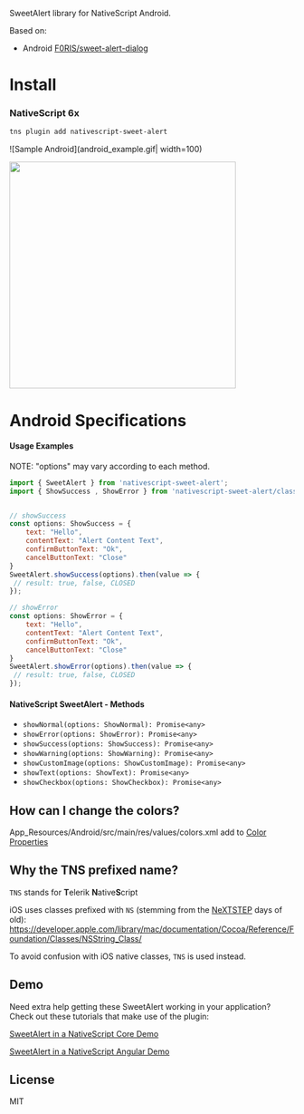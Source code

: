 SweetAlert library for NativeScript Android.

Based on:

- Android [F0RIS/sweet-alert-dialog](https://github.com/F0RIS/sweet-alert-dialog)

# Install

### NativeScript 6x

```bash
tns plugin add nativescript-sweet-alert
```

![Sample Android](android_example.gif| width=100)

<img src="android_example.gif" width="400">





# Android Specifications

#### Usage Examples

NOTE: "options" may vary according to each method.

```js
import { SweetAlert } from 'nativescript-sweet-alert';
import { ShowSuccess , ShowError } from 'nativescript-sweet-alert/classes';


// showSuccess
const options: ShowSuccess = {
    text: "Hello",
    contentText: "Alert Content Text",
    confirmButtonText: "Ok",
    cancelButtonText: "Close"
}
SweetAlert.showSuccess(options).then(value => {
 // result: true, false, CLOSED    
});

// showError
const options: ShowError = {
    text: "Hello",
    contentText: "Alert Content Text",
    confirmButtonText: "Ok",
    cancelButtonText: "Close"
}
SweetAlert.showError(options).then(value => {
 // result: true, false, CLOSED    
});

```

#### NativeScript SweetAlert - Methods

- `showNormal(options: ShowNormal): Promise<any>`
- `showError(options: ShowError): Promise<any>`
- `showSuccess(options: ShowSuccess): Promise<any>`
- `showWarning(options: ShowWarning): Promise<any>`
- `showCustomImage(options: ShowCustomImage): Promise<any>`
- `showText(options: ShowText): Promise<any>`
- `showCheckbox(options: ShowCheckbox): Promise<any>`


## How can I change the colors?

App_Resources/Android/src/main/res/values/colors.xml add to [Color Properties](https://github.com/F0RIS/sweet-alert-dialog/blob/master/library/src/main/res/values/colors.xml)


## Why the TNS prefixed name?

`TNS` stands for **T**elerik **N**ative**S**cript

iOS uses classes prefixed with `NS` (stemming from the [NeXTSTEP](https://en.wikipedia.org/wiki/NeXTSTEP) days of old):
https://developer.apple.com/library/mac/documentation/Cocoa/Reference/Foundation/Classes/NSString_Class/

To avoid confusion with iOS native classes, `TNS` is used instead.

## Demo

Need extra help getting these SweetAlert working in your application? Check out these tutorials that make use of the plugin:

[SweetAlert in a NativeScript Core Demo](https://github.com/NazimMertBilgi/nativescript-sweet-alert/blob/master/demo/app/home/home-page.ts)

[SweetAlert in a NativeScript Angular Demo](https://github.com/NazimMertBilgi/nativescript-sweet-alert/blob/master/demo-angular/src/app/home/home.component.ts)

## License

MIT
